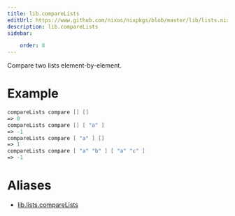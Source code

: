 ```yaml
---
title: lib.compareLists
editUrl: https://www.github.com/nixos/nixpkgs/blob/master/lib/lists.nix#L787C18
description: lib.compareLists
sidebar:

    order: 8
---
```


Compare two lists element-by-element.

# Example

```nix
compareLists compare [] []
=> 0
compareLists compare [] [ "a" ]
=> -1
compareLists compare [ "a" ] []
=> 1
compareLists compare [ "a" "b" ] [ "a" "c" ]
=> -1
```


# Aliases

- [lib.lists.compareLists](reference/lib/lists/lib-lists-compareLists)


